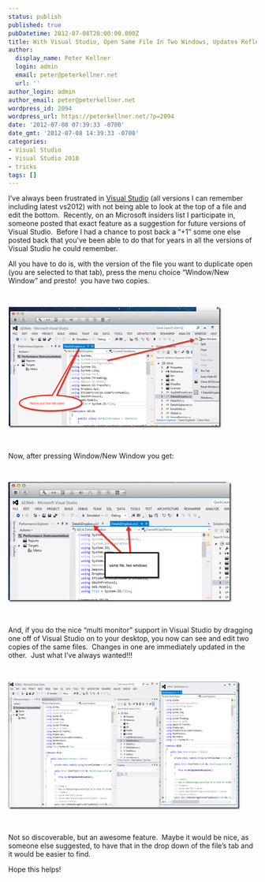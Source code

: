 ```yaml
---
status: publish
published: true
pubDatetime: 2012-07-08T20:00:00.000Z
title: With Visual Studio, Open Same File In Two Windows, Updates Reflected in Both
author:
  display_name: Peter Kellner
  login: admin
  email: peter@peterkellner.net
  url: ''
author_login: admin
author_email: peter@peterkellner.net
wordpress_id: 2094
wordpress_url: https://peterkellner.net/?p=2094
date: '2012-07-08 07:39:33 -0700'
date_gmt: '2012-07-08 14:39:33 -0700'
categories:
- Visual Studio
- Visual Studio 2010
- tricks
tags: []
---
```

<p>I’ve always been frustrated in <a href="http://msdn.microsoft.com/en-us/vstudio/aa718325.aspx">Visual Studio</a> (all versions I can remember including latest vs2012) with not being able to look at the top of a file and edit the bottom.  Recently, on an Microsoft insiders list I participate in, someone posted that exact feature as a suggestion for future versions of Visual Studio.  Before I had a chance to post back a “+1” some one else posted back that you’ve been able to do that for years in all the versions of Visual Studio he could remember.</p>
<p>All you have to do is, with the version of the file you want to duplicate open (you are selected to that tab), press the menu choice “Window/New Window” and presto!  you have two copies.</p>
<p>&nbsp;</p>
<p><a href="/wp/wp-content/uploads/2012/07/image1.png"><img style="display: inline; border: 0px;" title="image" src="/wp/wp-content/uploads/2012/07/image_thumb1.png" alt="image" width="432" height="245" border="0" /></a></p>
<p>&nbsp;</p>
<p>Now, after pressing Window/New Window you get:</p>
<p>&nbsp;</p>
<p><a href="/wp/wp-content/uploads/2012/07/image2.png"><img style="display: inline; border: 0px;" title="image" src="/wp/wp-content/uploads/2012/07/image_thumb2.png" alt="image" width="453" height="243" border="0" /></a></p>
<p>&nbsp;</p>
<p>And, if you do the nice “multi monitor” support in Visual Studio by dragging one off of Visual Studio on to your desktop, you now can see and edit two copies of the same files.  Changes in one are immediately updated in the other.  Just what I’ve always wanted!!!</p>
<p>&nbsp;</p>
<p><a href="/wp/wp-content/uploads/2012/07/image3.png"><img style="display: inline; border: 0px;" title="image" src="/wp/wp-content/uploads/2012/07/image_thumb3.png" alt="image" width="470" height="259" border="0" /></a></p>
<p>&nbsp;</p>
<p>Not so discoverable, but an awesome feature.  Maybe it would be nice, as someone else suggested, to have that in the drop down of the file’s tab and it would be easier to find.</p>
<p>Hope this helps!</p>
